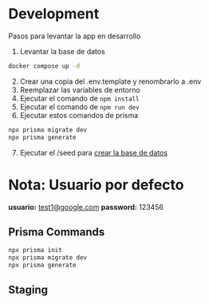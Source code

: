 # Development

Pasos para levantar la app en desarrollo

1. Levantar la base de datos

```bash
docker compose up -d
```

2. Crear una copia del .env.template y renombrarlo a .env
3. Reemplazar las variables de entorno
4. Ejecutar el comando de `npm install`
5. Ejecutar el comando de `npm run dev`
6. Ejecutar estos comandos de prisma

```bash
npx prisma migrate dev
npx prisma generate
```

7. Ejecutar el /seed para [crear la base de datos](localhost:3000/api/seed)

# Nota: Usuario por defecto

**usuario:** test1@google.com
**password:** 123456

## Prisma Commands

```bash
npx prisma init
npx prisma migrate dev
npx prisma generate
```

## Staging
